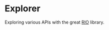 # Explorer

Exploring various APIs with the great [RIO](https://github.com/commercialhaskell/rio#readme) library.
